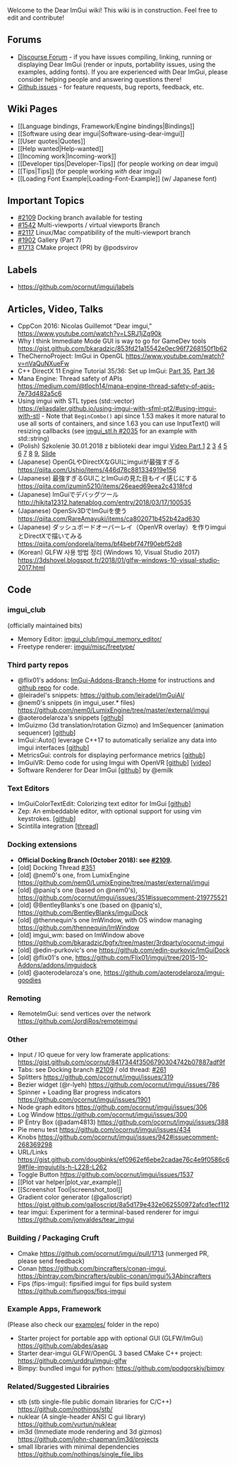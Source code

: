 Welcome to the Dear ImGui wiki!
This wiki is in construction.
Feel free to edit and contribute!

## Forums

- [Discourse Forum](https://discourse.dearimgui.org/) - if you have issues compiling, linking, running or displaying Dear ImGui (render or inputs, portability issues, using the examples, adding fonts). If you are experienced with Dear ImGui, please consider helping people and answering questions there!
- [Github issues](https://github.com/ocornut/imgui/issues/) - for feature requests, bug reports, feedback, etc.

## Wiki Pages

- [[Language bindings, Framework/Engine bindings|Bindings]]
- [[Software using dear imgui|Software-using-dear-imgui]]
- [[User quotes|Quotes]]
- [[Help wanted|Help-wanted]]
- [[Incoming work|Incoming-work]]
- [[Developer tips|Developer-Tips]] (for people working _on_ dear imgui)
- [[Tips|Tips]] (for people working _with_ dear imgui)
- [[Loading Font Example|Loading-Font-Example]] (w/ Japanese font)

## Important Topics

- [#2109](https://github.com/ocornut/imgui/issues/2109) Docking branch available for testing
- [#1542](https://github.com/ocornut/imgui/issues/1542) Multi-viewports / virtual viewports Branch
- [#2117](https://github.com/ocornut/imgui/issues/2117) Linux/Mac compatibility of the multi-viewport branch
- [#1902](https://github.com/ocornut/imgui/issues/1902) Gallery (Part 7)
- [#1713](https://github.com/ocornut/imgui/pull/1713) CMake project (PR) by @podsvirov

## Labels

- https://github.com/ocornut/imgui/labels

## Articles, Video, Talks

- CppCon 2016: Nicolas Guillemot “Dear imgui," https://www.youtube.com/watch?v=LSRJ1jZq90k
- Why I think Immediate Mode GUI is way to go for GameDev tools https://gist.github.com/bkaradzic/853fd21a15542e0ec96f7268150f1b62
- TheChernoProject: ImGui in OpenGL https://www.youtube.com/watch?v=nVaQuNXueFw
- C++ DirectX 11 Engine Tutorial 35/36: Set up ImGui: [Part 35](https://www.youtube.com/watch?v=Btx_tujnyB4), [Part 36](https://www.youtube.com/watch?v=o5sJClp0HDY)
- Mana Engine: Thread safety of APIs https://medium.com/@tloch14/mana-engine-thread-safety-of-apis-7e73d482a5c6
- Using imgui with STL types (std::vector) https://eliasdaler.github.io/using-imgui-with-sfml-pt2/#using-imgui-with-stl - Note that `BeginCombo()` api since 1.53 makes it more natural to use all sorts of containers, and since 1.63 you can use InputText() will resizing callbacks (see [imgui_stl.h #2035](https://github.com/ocornut/imgui/issues/2035) for an example with std::string)
- (Polish) Szkolenie 30.01.2018 z biblioteki dear imgui [Video Part 1](https://www.youtube.com/watch?v=TOop9EGngKY) [2](https://www.youtube.com/watch?v=fh6uOdherYw) [3](https://www.youtube.com/watch?v=bF2eOvsX7kY) [4](https://www.youtube.com/watch?v=rcCReEX6h-M) [5](https://www.youtube.com/watch?v=N2Jan6IizbA) [6](https://www.youtube.com/watch?v=70A0YH9h3Ek) [7](https://www.youtube.com/watch?v=0JRaThBx9Ww) [8](https://www.youtube.com/watch?v=O7PVZ6OKDtI) [9](https://www.youtube.com/watch?v=uIp7tLqFzKo), [Slide](https://docs.google.com/presentation/d/1F3jkWkRGCNrCAKi34KXvrkZ9luhS_7RUwHwdYDTFEiY/preview#slide=id.p) 
- (Japanese) OpenGLやDirectXなGUIにimguiが最強すぎる https://qiita.com/Ushio/items/446d78c881334919e156
- (Japanese) 最強すぎるGUIことImGuiの見た目もイイ感じにする https://qiita.com/izumin5210/items/26eaed69eea2c4318fcd
- (Japanese) ImGuiでデバッグツール http://hikita12312.hatenablog.com/entry/2018/03/17/100535
- (Japanese) OpenSiv3DでImGuiを使う https://qiita.com/RareAmayuki/items/ca802071b452b42ad630
- (Japanese) ダッシュボードオーバーレイ（OpenVR overlay）を作りimguiとDirectXで描いてみる https://qiita.com/ondorela/items/bf4bebf747f90ebf52d8
- (Korean) GLFW 사용 방법 정리 (Windows 10, Visual Studio 2017) https://3dshovel.blogspot.fr/2018/01/glfw-windows-10-visual-studio-2017.html

## Code

### imgui_club 
(officially maintained bits)

- Memory Editor: [imgui_club/imgui_memory_editor/](https://github.com/ocornut/imgui_club/tree/master/imgui_memory_editor)
- Freetype renderer: [imgui/misc/freetype/](https://github.com/ocornut/imgui/tree/master/misc/freetype)

### Third party repos

- @flix01's addons: [ImGui-Addons-Branch-Home](https://github.com/Flix01/imgui/wiki/ImGui-Addons-Branch-Home) for instructions and [github repo](https://github.com/Flix01/imgui) for code.
- @leiradel's snippets: https://github.com/leiradel/ImGuiAl/
- @nem0's snippets (in imgui_user.* files) https://github.com/nem0/LumixEngine/tree/master/external/imgui
- @aoterodelaroza's snippets [[github](https://github.com/aoterodelaroza/imgui-goodies)]
- ImGuizmo (3d translation/rotation Gizmo) and ImSequencer (animation sequencer) [[github](https://github.com/CedricGuillemet/ImGuizmo)]
- ImGui::Auto() leverage C++17 to automatically serialize any data into imgui interfaces [[github](https://github.com/Csabix/imgui/tree/master/auto)]
- MetricsGui: controls for displaying performance metrics [[github](https://github.com/GameTechDev/MetricsGui)]
- ImGuiVR: Demo code for using Imgui with OpenVR [[github](https://github.com/temcgraw/ImguiVR)] [[video](https://www.youtube.com/watch?v=nlwfn4HJw5E)]
- Software Renderer for Dear ImGui [[github](https://github.com/emilk/imgui_software_renderer)] by @emilk

### Text Editors
- ImGuiColorTextEdit: Colorizing text editor for ImGui [[github](https://github.com/BalazsJako/ImGuiColorTextEdit)]
- Zep: An embeddable editor, with optional support for using vim keystrokes. [[github](https://github.com/cmaughan/zep)]
- Scintilla integration [[thread](https://github.com/ocornut/imgui/issues/108)]

### Docking extensions
- **Official Docking Branch (October 2018): see [#2109](https://github.com/ocornut/imgui/issues/2109).**
- [old] Docking Thread [#351](https://github.com/ocornut/imgui/issues/351)
- [old] @nem0's one, from LumixEngine https://github.com/nem0/LumixEngine/tree/master/external/imgui
- [old] @paniq's one (based on @nem0's), https://github.com/ocornut/imgui/issues/351#issuecomment-219775521
- [old] @BentleyBlanks's one (based on @paniq's), https://github.com/BentleyBlanks/imguiDock
- [old] @thennequin's one ImWindow, with OS window managing https://github.com/thennequin/ImWindow
- [old] imgui_wm: based on ImWindow above https://github.com/bkaradzic/bgfx/tree/master/3rdparty/ocornut-imgui 
- [old] @edin-purkovic's one https://github.com/edin-purkovic/ImGuiDock
- [old] @flix01's one, https://github.com/Flix01/imgui/tree/2015-10-Addons/addons/imguidock
- [old] @aoterodelaroza's one, https://github.com/aoterodelaroza/imgui-goodies

### Remoting

- RemoteImGui: send vertices over the network https://github.com/JordiRos/remoteimgui

### Other

- Input / IO queue for very low framerate applications: https://gist.github.com/ocornut/8417344f3506790304742b07887adf9f
- Tabs: see Docking branch [#2109](https://github.com/ocornut/imgui/issues/2109) / old thread: [#261](https://github.com/ocornut/imgui/issues/261)
- Splitters https://github.com/ocornut/imgui/issues/319
- Bezier widget (@r-lyeh) https://github.com/ocornut/imgui/issues/786
- Spinner + Loading Bar progress indicators https://github.com/ocornut/imgui/issues/1901
- Node graph editors https://github.com/ocornut/imgui/issues/306
- Log Window https://github.com/ocornut/imgui/issues/300
- IP Entry Box (@adam4813) https://github.com/ocornut/imgui/issues/388
- Pie menu test https://github.com/ocornut/imgui/issues/434
- Knobs https://github.com/ocornut/imgui/issues/942#issuecomment-268369298
- URL/Links https://gist.github.com/dougbinks/ef0962ef6ebe2cadae76c4e9f0586c69#file-imguiutils-h-L228-L262
- Toggle Button https://github.com/ocornut/imgui/issues/1537
- [[Plot var helper|plot_var_example]]
- [[Screenshot Tool|screenshot_tool]]
- Gradient color generator (@galloscript) https://gist.github.com/galloscript/8a5d179e432e062550972afcd1ecf112
- tear imgui: Experiment for a terminal-based renderer for imgui https://github.com/jonvaldes/tear_imgui

### Building / Packaging Cruft

- Cmake https://github.com/ocornut/imgui/pull/1713 (unmerged PR, please send feedback)
- Conan https://github.com/bincrafters/conan-imgui, https://bintray.com/bincrafters/public-conan/imgui%3Abincrafters
- Fips (fips-imgui): fipsified imgui for fips build system https://github.com/fungos/fips-imgui

### Example Apps, Framework
(Please also check our [examples/](https://github.com/ocornut/imgui/tree/master/examples) folder in the repo)

- Starter project for portable app with optional GUI (GLFW/ImGui) https://github.com/abdes/asap
- Starter dear-imgui GLFW/OpenGL 3 based CMake C++ project: https://github.com/urddru/imgui-glfw
- Bimpy: bundled imgui for python: https://github.com/podgorskiy/bimpy

### Related/Suggested Librairies

- stb (stb single-file public domain libraries for C/C++) https://github.com/nothings/stb/
- nuklear (A single-header ANSI C gui library) https://github.com/vurtun/nuklear
- im3d (Immediate mode rendering and 3d gizmos) https://github.com/john-chapman/im3d/projects
- small libraries with minimal dependencies https://github.com/nothings/single_file_libs
